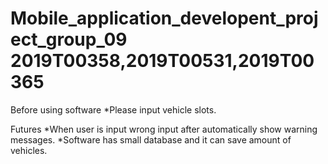 # Mobile_application_developent_project_group_09 2019T00358,2019T00531,2019T00365
Before using software
   *Please input vehicle slots.

Futures
  *When user is input wrong input after automatically show warning messages. 
  *Software has small database and it can save amount of vehicles.
  
